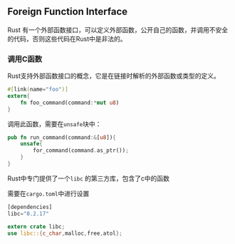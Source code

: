 ## Foreign Function Interface

Rust 有一个外部函数接口，可以定义外部函数，公开自己的函数，并调用不安全的代码，否则这些代码在Rust中是非法的。

### 调用C函数

Rust支持外部函数接口的概念，它是在链接时解析的外部函数或类型的定义。

```rust
#[link(name="foo")]
extern{
	fn foo_command(command:*mut u8)
}
```

调用此函数，需要在`unsafe`块中：

```rust
pub fn run_command(command:&[u8]){
	unsafe{
		for_command(command.as_ptr());
	}
}
```

Rust中专门提供了一个`libc` 的第三方库，包含了c中的函数

需要在`cargo.toml`中进行设置

```rust
[dependencies]
libc="0.2.17"
```



```rust
extern crate libc;
use libc::{c_char,malloc,free,atol};
```

